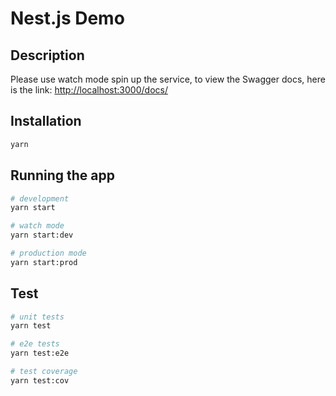 # Nest.js Demo

## Description

Please use watch mode spin up the service, to view the Swagger docs, here is the link: <http://localhost:3000/docs/>

## Installation

```bash
yarn
```

## Running the app

```bash
# development
yarn start

# watch mode
yarn start:dev

# production mode
yarn start:prod
```

## Test

```bash
# unit tests
yarn test

# e2e tests
yarn test:e2e

# test coverage
yarn test:cov
```
